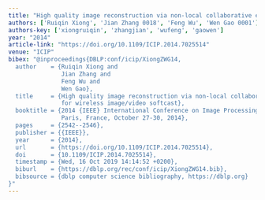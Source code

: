```yaml
---
title: "High quality image reconstruction via non-local collaborative estimation for wireless image/video softcast"
authors: ['Ruiqin Xiong', 'Jian Zhang 0018', 'Feng Wu', 'Wen Gao 0001']
authors-key: ['xiongruiqin', 'zhangjian', 'wufeng', 'gaowen']
year: "2014"
article-link: "https://doi.org/10.1109/ICIP.2014.7025514"
venue: "ICIP"
bibex: "@inproceedings{DBLP:conf/icip/XiongZWG14,
  author    = {Ruiqin Xiong and
               Jian Zhang and
               Feng Wu and
               Wen Gao},
  title     = {High quality image reconstruction via non-local collaborative estimation
               for wireless image/video softcast},
  booktitle = {2014 {IEEE} International Conference on Image Processing, {ICIP} 2014,
               Paris, France, October 27-30, 2014},
  pages     = {2542--2546},
  publisher = {{IEEE}},
  year      = {2014},
  url       = {https://doi.org/10.1109/ICIP.2014.7025514},
  doi       = {10.1109/ICIP.2014.7025514},
  timestamp = {Wed, 16 Oct 2019 14:14:52 +0200},
  biburl    = {https://dblp.org/rec/conf/icip/XiongZWG14.bib},
  bibsource = {dblp computer science bibliography, https://dblp.org}
}"
---
```

